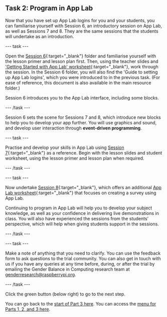 ## Task 2: Program in App Lab
Now that you have set up App Lab logins for you and your students, you can familiarise yourself with Session 6, an introductory session on App Lab, as well as Sessions 7 and 8. They are the same sessions that the students will undertake as an introduction.

--- task ---

Open the [Session 6](https://ncce.io/xBrv1w){:target="_blank"} folder and familiarise yourself with the lesson primer and lesson plan first. Then, using the teacher slides and ['Getting Started with App Lab' worksheet](https://ncce.io/zeQYMr){:target="_blank"}, work through the session. In the Session 6 folder, you will also find the 'Guide to setting up App Lab logins', which you were introduced to in the previous task. (For ease of reference, this document is also available in the main resource folder.) 

Session 6 introduces you to the App Lab interface, including some blocks.

--- /task ---

Session 6 sets the scene for Sessions 7 and 8, which introduce new blocks to help you to develop your app further. You will use graphics and sound, and develop user interaction through **event-driven programming**.

--- task ---

Practise and develop your skills in App Lab using [Session 7](https://ncce.io/LZPVu7){:target="_blank"} as a reference. Begin with the lesson slides and student worksheet, using the lesson primer and lesson plan when required. 

--- /task ---

--- task ---

Now undertake [Session 8](https://ncce.io/sWbgon){:target="_blank"}, which offers an additional [App Lab worksheet](https://ncce.io/gyNQ8y){:target="_blank"} that focuses on creating a survey using App Lab.

Continuing to program in App Lab will help you to develop your subject knowledge, as well as your confidence in delivering live demonstrations in class. You will also have experienced the sessions from the students' perspective, which will help when giving students support in the sessions. 

--- /task ---

--- task ---

Make a note of anything that you need to clarify. You can use the feedback form to ask questions to the trial community. You can also get in touch with us if you have any queries at any time before, during, or after the trial by emailing the Gender Balance in Computing research team at [genderresearch@raspberrypi.org](genderresearch@raspberrypi.org).

--- /task ---

Click the green button (below right) to go to the next step.

You can go back to the [start of Part 3 here](https://projects.raspberrypi.org/en/projects/Year8-RelevanceTraining-Part3-GBICi4). 
You can access the [menu for Parts 1, 2, and 3 here](https://projects.raspberrypi.org/en/pathways/year8-relevancetraining-gbici4).

